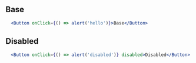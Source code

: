 
## Base
```jsx
  <Button onClick={() => alert('hello')}>Base</Button>
```

## Disabled
```jsx
  <Button onClick={() => alert('disabled')} disabled>Disabled</Button>
```

